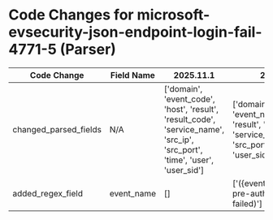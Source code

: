 # Code Changes for microsoft-evsecurity-json-endpoint-login-fail-4771-5 (Parser)

| Code Change | Field Name | 2025.11.1 | 2025.12.1 |
|-------------|------------|-----------|------------|
| changed_parsed_fields | N/A | ['domain', 'event_code', 'host', 'result', 'result_code', 'service_name', 'src_ip', 'src_port', 'time', 'user', 'user_sid'] | ['domain', 'event_code', 'event_name', 'host', 'result', 'result_code', 'service_name', 'src_ip', 'src_port', 'time', 'user', 'user_sid'] |
| added_regex_field | event_name | [] | ['({event_name}Kerberos pre-authentication failed)'] |